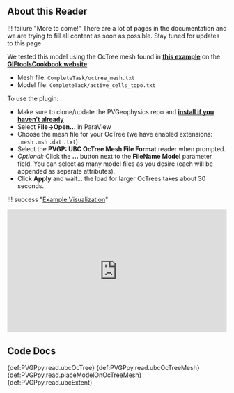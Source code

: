 ## About this Reader
!!! failure "More to come!"
    There are a lot of pages in the documentation and we are trying to fill all content as soon as possible. Stay tuned for updates to this page

<!--- TODO --->

We tested this model using the OcTree mesh found in [**this example**](http://giftoolscookbook.readthedocs.io/en/latest/content/AtoZ/DCIP/index.html) on the [**GIFtoolsCookbook website**](http://giftoolscookbook.readthedocs.io/en/latest/index.html):

- Mesh file: `CompleteTask/octree_mesh.txt`
- Model file: `CompleteTack/active_cells_topo.txt`

To use the plugin:

- Make sure to clone/update the PVGeophysics repo and [**install if you haven't already**](http://pvgp.io/Getting-Started/#install-paraviewgeophysics)
- Select **File->Open...** in ParaView
- Choose the mesh file for your OcTree (we have enabled extensions: `.mesh` `.msh` `.dat` `.txt`)
- Select the **PVGP: UBC OcTree Mesh File Format** reader when prompted.
- *Optional:* Click the **...** button next to the **FileName Model** parameter field. You can select as many model files as you desire (each will be appended as separate attributes).
- Click **Apply** and wait... the load for larger OcTrees takes about 30 seconds.

!!! success "[Example Visualization](http://gpvis.org/?fileURL=https://dl.dropbox.com/s/qybpnsn11lghnq9/OcTree.vtkjs?dl=0)"
    <div style="position: relative; padding-bottom: 56.25%; height: 0; overflow: hidden; max-width: 100%; height: auto;">
            <iframe src="http://gpvis.org/?fileURL=https://dl.dropbox.com/s/qybpnsn11lghnq9/OcTree.vtkjs?dl=0" frameborder="0" allowfullscreen style="position: absolute; top: 0; left: 0; width: 100%; height: 100%;"></iframe>
    </div>



## Code Docs

{def:PVGPpy.read.ubcOcTree}
{def:PVGPpy.read.ubcOcTreeMesh}
{def:PVGPpy.read.placeModelOnOcTreeMesh}
{def:PVGPpy.read.ubcExtent}
